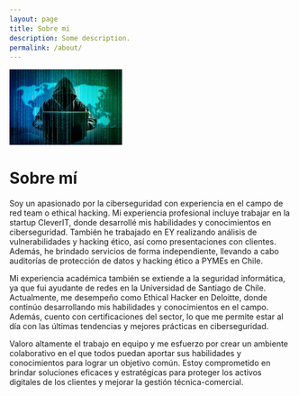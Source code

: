 ```yaml
---
layout: page
title: Sobre mí
description: Some description.
permalink: /about/
---
```


<img class="img-rounded" src="/assets/img/uploads/profile2.jpg" alt="Felipe Canales Cayuqueo" width="200">

# Sobre mí

Soy un apasionado por la ciberseguridad con experiencia en el campo de red team o ethical hacking. Mi experiencia profesional incluye trabajar en la startup CleverIT, donde desarrollé mis habilidades y conocimientos en ciberseguridad. También he trabajado en EY realizando análisis de vulnerabilidades y hacking ético, así como presentaciones con clientes. Además, he brindado servicios de forma independiente, llevando a cabo auditorías de protección de datos y hacking ético a PYMEs en Chile.

Mi experiencia académica también se extiende a la seguridad informática, ya que fui ayudante de redes en la Universidad de Santiago de Chile. Actualmente, me desempeño como Ethical Hacker en Deloitte, donde continúo desarrollando mis habilidades y conocimientos en el campo. Además, cuento con certificaciones del sector, lo que me permite estar al día con las últimas tendencias y mejores prácticas en ciberseguridad.

Valoro altamente el trabajo en equipo y me esfuerzo por crear un ambiente colaborativo en el que todos puedan aportar sus habilidades y conocimientos para lograr un objetivo común. Estoy comprometido en brindar soluciones eficaces y estratégicas para proteger los activos digitales de los clientes y mejorar la gestión técnica-comercial.

